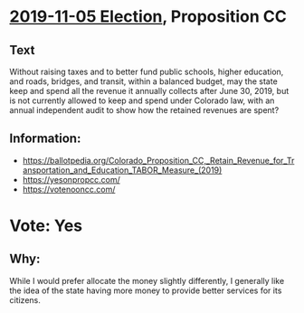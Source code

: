 # [2019-11-05 Election](README.md), Proposition CC

## Text

Without raising taxes and to better fund public schools, higher education, and roads, bridges, and transit, within a balanced budget, may the state keep and spend all the revenue it annually collects after June 30, 2019, but is not currently allowed to keep and spend under Colorado law, with an annual independent audit to show how the retained revenues are spent?

## Information:

* https://ballotpedia.org/Colorado_Proposition_CC,_Retain_Revenue_for_Transportation_and_Education_TABOR_Measure_(2019)
* https://yesonpropcc.com/
* https://votenooncc.com/

# Vote: Yes

## Why:

While I would prefer allocate the money slightly differently, I generally like the idea of the state having more money to provide better services for its citizens.

